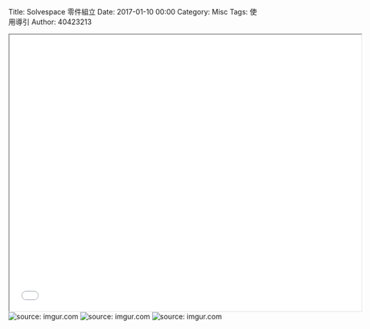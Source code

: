 Title: Solvespace 零件組立
Date: 2017-01-10 00:00
Category: Misc
Tags: 使用導引
Author: 40423213

<iframe src="../40423213/w13/w13.html" width="700" height="550"></iframe>
<img src="..\40423213\w12\3.png" title="source: imgur.com" /></a>
<img src="..\40423213\w12\4.png" title="source: imgur.com" /></a>
<img src="..\40423213\w12\5.png" title="source: imgur.com" /></a>